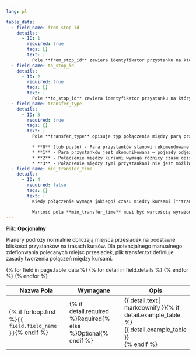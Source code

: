 ```yaml
---
lang: pl

table_data:
  - field_name: from_stop_id
    details:
      - ID: 1
        required: true
        tags: []
        text: |
          Pole **from_stop_id** zawiera identyfikator przystanku na którym rozpoczyna się połączenia dwóch linii. Wartość tego pola musi być zgodna z plikiem [stops.txt](#stops). Jeśli **from_stop_id** reprezentuje stacje-matkę, połączenia dotyczą wszystkich przystanków należących do danej stacji.
  - field_name: to_stop_id
    details:
      - ID: 2
        required: true
        tags: []
        text: |
          Pole **to_stop_id** zawiera identyfikator przystanku na którym kończy się połączenie dwóch linii. Wartość tego pola musi być zgodna z plikiem [stops.txt](#stops). Jeśli **to_stop_id** reprezentuje stacje-matkę, połączenia dotyczą wszystkich przystanków należących do danej stacji.
  - field_name: transfer_type
    details:
      - ID: 3
        required: true
        tags: []
        text: |
          Pole **transfer_type** opisuje typ połączenia między parą przystanków (from_stop_id, to_stop_id). Pole to może przyjmować następujące wartości:

          * **0** (lub puste) - Para przystanków stanowi rekomendowane miejsce przesiadek
          * **1** - Para przystanków jest skomunikowana — pojazdy odjeżdżające będą oczekiwać na pojazdy odjeżdżające, tak, żeby przesiadka była zawsze możliwa
          * **2** - Połączenie między kursami wymaga różnicy czasu opisanej za pomocą kolumny **min_transfer_time**
          * **3** - Połączenie między tymi przystankami nie jest możliwe
  - field_name: min_transfer_time
    details:
      - ID: 4
        required: false
        tags: []
        text: |
          Kiedy połączenie wymaga jakiegoś czasu między kursami (**transfer_type**=2), pole **min_transfer_time** definiuje czas potrzebny aby zapewnić przesiadkę między kursami. Wartość w polu **min_transfer_time** musi pozwalać na spokojną przesiadkę dla typowego pasażera wraz z uwzględnieniem buforu, jeśli któryś pojazd się spóźni.

          Wartość pola **min_transfer_time** musi być wartością wyrażoną w sekundach i być nieujemną liczbą całkowitą.
---
```

Plik: **Opcjonalny**

Planery podróży normalnie obliczają miejsca przesiadek na podstawie bliskości przystanków na trasach kursów. Dla potencjalnego manualnego zdefionwania polecanych miejsc przesiadek, plik transfer.txt definiuje zasady tworzenia połączeń między kursami.

<div class="table-wrapper">
  <table class="recommendation">
    <thead>
      <tr>
        <th>Nazwa Pola</th>
        <th>Wymagane</th>
        <th>Opis</th>
      </tr>
    </thead>
    <tbody>
    {% for field in page.table_data %}
      {% for detail in field.details %}
      <tr id="{{ page.slug }}_{{ detail.ID }}" class="anchor-row{% if forloop.first %} field-row{% endif %}{% for tag in detail.tags %} {{ tag }}{% endfor %}">
        <td>{% if forloop.first %}<code>{{ field.field_name }}</code>{% endif %}</td>
        <td>{% if detail.required %}Required{% else %}Optional{% endif %}</td>
        <td>{{ detail.text | markdownify }}{% if detail.example_table %}<div class="table-wrapper">{{ detail.example_table }}</div>{% endif %}</td>
      </tr>
      {% endfor %}
    {% endfor %}
    </tbody>
  </table>
</div>
